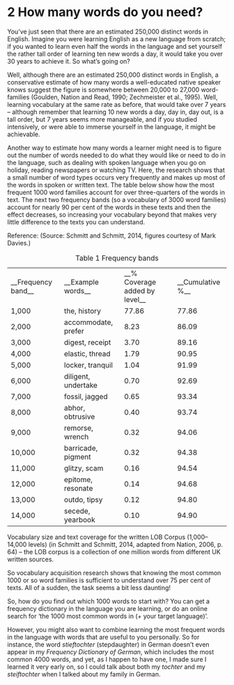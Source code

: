 # 2 How many words do you need?


You’ve just seen that there are an estimated 250,000 distinct words in English. Imagine you were learning English as a new language from scratch; if you wanted to learn even half the words in the language and set yourself the rather tall order of learning ten new words a day, it would take you over 30 years to achieve it. So what’s going on?

Well, although there are an estimated 250,000 distinct words in English, a conservative estimate of how many words a well-educated native speaker knows suggest the figure is somewhere between 20,000 to 27,000 word-families (Goulden, Nation and Read, 1990; Zechmeister et al., 1995). Well, learning vocabulary at the same rate as before, that would take over 7 years – although remember that learning 10 new words a day, day in, day out, is a tall order, but 7 years seems more manageable, and if you studied intensively, or were able to immerse yourself in the language, it might be achievable.

Another way to estimate how many words a learner might need is to figure out the number of words needed to do what they would like or need to do in the language, such as dealing with spoken language when you go on holiday, reading newspapers or watching TV. Here, the research shows that a small number of word types occurs very frequently and makes up most of the words in spoken or written text. The table below show how the most frequent 1000 word families account for over three-quarters of the words in text. The next two frequency bands (so a vocabulary of 3000 word families) account for nearly 90 per cent of the words in these texts and then the effect decreases, so increasing your vocabulary beyond that makes very little difference to the texts you can understand.
<table xmlns:str="http://exslt.org/strings">
<caption>Table 1 Frequency bands</caption>
<tbody>
<tr>
<td class="highlight_" rowspan="" colspan="">__Frequency band__</td>
<td class="highlight_" rowspan="" colspan="">__Example words__</td>
<td class="highlight_" rowspan="" colspan="">__% Coverage added by level__</td>
<td class="highlight_" rowspan="" colspan="">__Cumulative %__</td>
</tr>
<tr>
<td class="highlight_" rowspan="" colspan="">1,000</td>
<td class="highlight_" rowspan="" colspan="">the, history</td>
<td class="highlight_" rowspan="" colspan="">77.86</td>
<td class="highlight_" rowspan="" colspan="">77.86</td>
</tr>
<tr>
<td class="highlight_" rowspan="" colspan="">2,000</td>
<td class="highlight_" rowspan="" colspan="">accommodate, prefer</td>
<td class="highlight_" rowspan="" colspan="">8.23</td>
<td class="highlight_" rowspan="" colspan="">86.09</td>
</tr>
<tr>
<td class="highlight_" rowspan="" colspan="">3,000</td>
<td class="highlight_" rowspan="" colspan="">digest, receipt</td>
<td class="highlight_" rowspan="" colspan="">3.70</td>
<td class="highlight_" rowspan="" colspan="">89.16</td>
</tr>
<tr>
<td class="highlight_" rowspan="" colspan="">4,000</td>
<td class="highlight_" rowspan="" colspan="">elastic, thread</td>
<td class="highlight_" rowspan="" colspan="">1.79</td>
<td class="highlight_" rowspan="" colspan="">90.95</td>
</tr>
<tr>
<td class="highlight_" rowspan="" colspan="">5,000</td>
<td class="highlight_" rowspan="" colspan="">locker, tranquil</td>
<td class="highlight_" rowspan="" colspan="">1.04</td>
<td class="highlight_" rowspan="" colspan="">91.99</td>
</tr>
<tr>
<td class="highlight_" rowspan="" colspan="">6,000</td>
<td class="highlight_" rowspan="" colspan="">diligent, undertake</td>
<td class="highlight_" rowspan="" colspan="">0.70</td>
<td class="highlight_" rowspan="" colspan="">92.69</td>
</tr>
<tr>
<td class="highlight_" rowspan="" colspan="">7,000</td>
<td class="highlight_" rowspan="" colspan="">fossil, jagged</td>
<td class="highlight_" rowspan="" colspan="">0.65</td>
<td class="highlight_" rowspan="" colspan="">93.34</td>
</tr>
<tr>
<td class="highlight_" rowspan="" colspan="">8,000</td>
<td class="highlight_" rowspan="" colspan="">abhor, obtrusive</td>
<td class="highlight_" rowspan="" colspan="">0.40</td>
<td class="highlight_" rowspan="" colspan="">93.74</td>
</tr>
<tr>
<td class="highlight_" rowspan="" colspan="">9,000</td>
<td class="highlight_" rowspan="" colspan="">remorse, wrench</td>
<td class="highlight_" rowspan="" colspan="">0.32</td>
<td class="highlight_" rowspan="" colspan="">94.06</td>
</tr>
<tr>
<td class="highlight_" rowspan="" colspan="">10,000</td>
<td class="highlight_" rowspan="" colspan="">barricade, pigment</td>
<td class="highlight_" rowspan="" colspan="">0.32</td>
<td class="highlight_" rowspan="" colspan="">94.38</td>
</tr>
<tr>
<td class="highlight_" rowspan="" colspan="">11,000</td>
<td class="highlight_" rowspan="" colspan="">glitzy, scam</td>
<td class="highlight_" rowspan="" colspan="">0.16</td>
<td class="highlight_" rowspan="" colspan="">94.54</td>
</tr>
<tr>
<td class="highlight_" rowspan="" colspan="">12,000</td>
<td class="highlight_" rowspan="" colspan="">epitome, resonate</td>
<td class="highlight_" rowspan="" colspan="">0.14</td>
<td class="highlight_" rowspan="" colspan="">94.68</td>
</tr>
<tr>
<td class="highlight_" rowspan="" colspan="">13,000</td>
<td class="highlight_" rowspan="" colspan="">outdo, tipsy</td>
<td class="highlight_" rowspan="" colspan="">0.12</td>
<td class="highlight_" rowspan="" colspan="">94.80</td>
</tr>
<tr>
<td class="highlight_" rowspan="" colspan="">14,000</td>
<td class="highlight_" rowspan="" colspan="">secede, yearbook</td>
<td class="highlight_" rowspan="" colspan="">0.10</td>
<td class="highlight_" rowspan="" colspan="">94.90</td>
</tr>
</tbody>
Reference: (Source: Schmitt and Schmitt, 2014, figures courtesy of Mark Davies.)

</table>

Vocabulary size and text coverage for the written LOB Corpus (1,000–14,000 levels) (in Schmitt and Schmitt, 2014, adapted from Nation, 2006, p. 64) – the LOB corpus is a collection of one million words from different UK written sources.



So vocabulary acquisition research shows that knowing the most common 1000 or so word families is sufficient to understand over 75 per cent of texts. All of a sudden, the task seems a bit less daunting! 

So, how do you find out which 1000 words to start with? You can get a frequency dictionary in the language you are learning, or do an online search for ‘the 1000 most common words in (+ your target language)’. 

However, you might also want to combine learning the most frequent words in the language with words that are useful to you personally. So for instance, the word *stieftochter* (stepdaughter) in German doesn’t even appear in my *Frequency Dictionary of German*, which includes the most common 4000 words, and yet, as I happen to have one, I made sure I learned it very early on, so I could talk about both my *tochter* and my *steiftochter* when I talked about my family in German.

